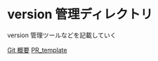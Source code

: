 # version 管理ディレクトリ

version 管理ツールなどを記載していく

[Git 概要](./Git.md)
[PR_template](PULL_REQUEST_TEMPLATE.md)
